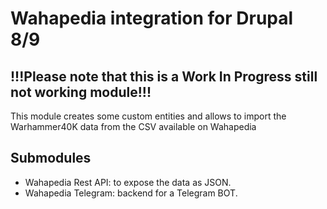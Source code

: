 # Wahapedia integration for Drupal 8/9

## !!!Please note that this is a Work In Progress still not working module!!!


This module creates some custom entities and allows to import the Warhammer40K data from the CSV available on Wahapedia

## Submodules
 - Wahapedia Rest API: to expose the data as JSON. 
 - Wahapedia Telegram: backend for a Telegram BOT.
